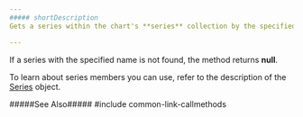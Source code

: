 ```yaml
---
##### shortDescription
Gets a series within the chart's **series** collection by the specified name (see the [name](/api-reference/20%20Data%20Visualization%20Widgets/dxPieChart/1%20Configuration/series/name.md '/Documentation/ApiReference/Data_Visualization_Widgets/dxPieChart/Configuration/series/#name') option).

---
```

If a series with the specified name is not found, the method returns **null**.

To learn about series members you can use, refer to the description of the [Series](/api-reference/20%20Data%20Visualization%20Widgets/dxPieChart/7%20Chart%20Elements/Series '/Documentation/ApiReference/Data_Visualization_Widgets/dxPieChart/Chart_Elements/Series/') object.

#####See Also#####
#include common-link-callmethods